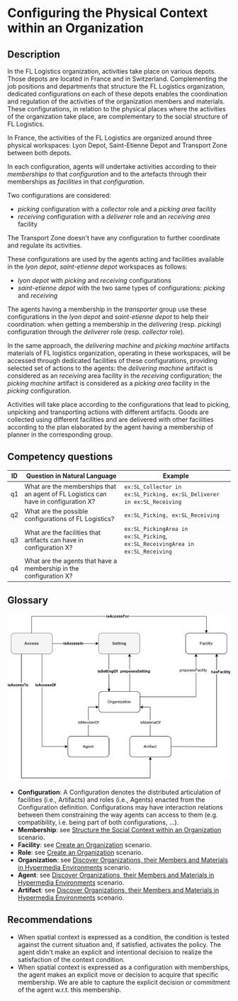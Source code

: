 # Configuring the Physical Context within an Organization

## Description

In the FL Logistics organization, activities take place on various depots. Those depots are located in France and in Switzerland. Complementing the job positions and departments that structure the FL Logistics organization, dedicated configurations on each of these depots enables the coordination and regulation of the activities of the organization members and materials. These configurations, in relation to the physical places where the activities of the organization take place, are complementary to the social structure of FL Logistics.

In France, the activities of the FL Logistics are organized around three physical workspaces: Lyon Depot, Saint-Etienne Depot and Transport Zone between both depots.

In each configuration, agents will undertake activities according to their *memberships to* that *configuration* and to the artefacts through their memberships as *facilities* in that *configuration*.

Two configurations are considered:
* *picking* configuration with a *collector* role and a *picking area* facility
* *receiving* configuration with a *deliverer* role and an *receiving area* facility

The Transport Zone doesn't have any configuration to further coordinate and regulate its activities.

These configurations are used by the agents acting and facilities available in the *lyon depot*, *saint-etienne depot* workspaces as follows:
* *lyon depot* with *picking* and *receiving* configurations
* *saint-etienne depot* with the two same types of configurations: *picking* and *receiving*

The agents having a membership in the *transporter* group use these configurations in the *lyon depot* and *saint-etienne depot* to help their coordination: when getting a membership in the *delivering* (resp. *picking*) configuration through the *deliverer* role (resp. *collector* role).

In the same approach, the *delivering machine* and *picking machine* artifacts materials of FL logistics organization, operating in these workspaces, will be accessed through dedicated facilities of these configurations, providing selected set of actions to the agents: the *delivering machine* artifact is considered as an *receiving* area facility in the *receiving* configuration; the *picking machine* artifact is considered as a *picking area* facility in the *picking* configuration.

Activities will take place according to the configurations that lead to picking, unpicking and transporting actions with different artifacts. Goods are collected using different facilities and are delivered with other facilities according to the plan elaborated by the agent having a membership of planner in the corresponding group.

## Competency questions

| ID | Question in Natural Language | Example |
|----|------------------------------|---------|
| q1 | What are the memberships that an agent of FL Logistics can have in configuration X? | `ex:SL_Collector in ex:SL_Picking, ex:SL_Deliverer in ex:SL_Receiving` |
| q2 | What are the possible configurations of FL Logistics? | `ex:SL_Picking, ex:SL_Receiving` |
| q3 | What are the facilities that artifacts can have in configuration X? | `ex:SL_PickingArea in ex:SL_Picking`, `ex:SL_ReceivingArea in ex:SL_Receiving` |
| q4 | What are the agents that have a membership in the configuration X? | |

## Glossary

![image](configure-organization.png)

* **Configuration**: A Configuration denotes the distributed articulation of facilities (i.e., Artifacts) and roles (i.e., Agents) enacted from the Configuration definition. Configurations may have interaction relations between them constraining the way agents can access to them (e.g. compatibility, i.e. being part of both configurations, ...).
* **Membership**: see [Structure the Social Context within an Organization](https://github.com/HyperAgents/hmas/blob/master/domains/logistics/structure-organization/README.md) scenario.
* **Facility**: see [Create an Organization](https://github.com/HyperAgents/ns.hyperagents.org/blob/master/domains/logistics/create-organization/README.md) scenario.
* **Role**: see [Create an Organization](https://github.com/HyperAgents/ns.hyperagents.org/blob/master/domains/logistics/create-organization/README.md) scenario.
* **Organization**: see [Discover Organizations, their Members and Materials in Hypermedia Environments](https://github.com/HyperAgents/hmas/blob/master/domains/manufacturing-environments/discover-organization/README.md) scenario.
* **Agent**: see [Discover Organizations, their Members and Materials in Hypermedia Environments](https://github.com/HyperAgents/hmas/blob/master/domains/manufacturing-environments/discover-organization/README.md) scenario.
* **Artifact**: see [Discover Organizations, their Members and Materials in Hypermedia Environments](https://github.com/HyperAgents/hmas/blob/master/domains/manufacturing-environments/discover-organization/README.md) scenario.

## Recommendations

* When spatial context is expressed as a condition, the condition is tested against the current situation and, if satisfied, activates the policy. The agent didn't make an explicit and intentional decision to realize the satisfaction of the context condition.
* When spatial context is expressed as a configuration with memberships, the agent makes an explicit move or decision to acquire that specific membership. We are able to capture the explicit decision or commitment of the agent w.r.t. this membership.
